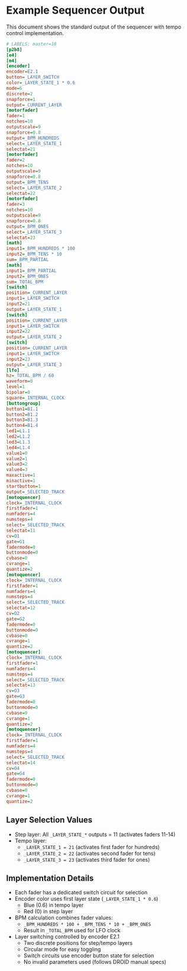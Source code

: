 # Example Sequencer Output

This document shows the standard output of the sequencer with tempo control implementation.

```ini
# LABELS: master=18
[p2b8]
[e4]
[m4]
[encoder]
encoder=E2.1
button=_LAYER_SWITCH
color=_LAYER_STATE_1 * 0.6
mode=6
discrete=2
snapforce=1
output=_CURRENT_LAYER
[motorfader]
fader=1
notches=10
outputscale=9
snapforce=0.8
output=_BPM_HUNDREDS
select=_LAYER_STATE_1
selectat=21
[motorfader]
fader=2
notches=10
outputscale=9
snapforce=0.8
output=_BPM_TENS
select=_LAYER_STATE_2
selectat=22
[motorfader]
fader=3
notches=10
outputscale=9
snapforce=0.8
output=_BPM_ONES
select=_LAYER_STATE_3
selectat=23
[math]
input1=_BPM_HUNDREDS * 100
input2=_BPM_TENS * 10
sum=_BPM_PARTIAL
[math]
input1=_BPM_PARTIAL
input2=_BPM_ONES
sum=_TOTAL_BPM
[switch]
position=_CURRENT_LAYER
input1=_LAYER_SWITCH
input2=21
output=_LAYER_STATE_1
[switch]
position=_CURRENT_LAYER
input1=_LAYER_SWITCH
input2=22
output=_LAYER_STATE_2
[switch]
position=_CURRENT_LAYER
input1=_LAYER_SWITCH
input2=23
output=_LAYER_STATE_3
[lfo]
hz=_TOTAL_BPM / 60
waveform=0
level=1
bipolar=0
square=_INTERNAL_CLOCK
[buttongroup]
button1=B1.1
button2=B1.2
button3=B1.3
button4=B1.4
led1=L1.1
led2=L1.2
led3=L1.3
led4=L1.4
value1=0
value2=1
value3=2
value4=3
maxactive=1
minactive=1
startbutton=1
output=_SELECTED_TRACK
[motoquencer]
clock=_INTERNAL_CLOCK
firstfader=1
numfaders=4
numsteps=4
select=_SELECTED_TRACK
selectat=11
cv=O1
gate=G1
fadermode=0
buttonmode=0
cvbase=0
cvrange=1
quantize=2
[motoquencer]
clock=_INTERNAL_CLOCK
firstfader=1
numfaders=4
numsteps=4
select=_SELECTED_TRACK
selectat=12
cv=O2
gate=G2
fadermode=0
buttonmode=0
cvbase=0
cvrange=1
quantize=2
[motoquencer]
clock=_INTERNAL_CLOCK
firstfader=1
numfaders=4
numsteps=4
select=_SELECTED_TRACK
selectat=13
cv=O3
gate=G3
fadermode=0
buttonmode=0
cvbase=0
cvrange=1
quantize=2
[motoquencer]
clock=_INTERNAL_CLOCK
firstfader=1
numfaders=4
numsteps=4
select=_SELECTED_TRACK
selectat=14
cv=O4
gate=G4
fadermode=0
buttonmode=0
cvbase=0
cvrange=1
quantize=2
```

## Layer Selection Values
- Step layer: All `_LAYER_STATE_*` outputs = 11 (activates faders 11-14)
- Tempo layer: 
  - `_LAYER_STATE_1 = 21` (activates first fader for hundreds)
  - `_LAYER_STATE_2 = 22` (activates second fader for tens)
  - `_LAYER_STATE_3 = 23` (activates third fader for ones)

## Implementation Details
- Each fader has a dedicated switch circuit for selection
- Encoder color uses first layer state (`_LAYER_STATE_1 * 0.6`)
  - Blue (0.6) in tempo layer
  - Red (0) in step layer
- BPM calculation combines fader values:
  - `_BPM_HUNDREDS * 100 + _BPM_TENS * 10 + _BPM_ONES`
  - Result in `_TOTAL_BPM` used for LFO clock
- Layer switching controlled by encoder E2.1
  - Two discrete positions for step/tempo layers
  - Circular mode for easy toggling
  - Switch circuits use encoder button state for selection
  - No invalid parameters used (follows DROID manual specs)
